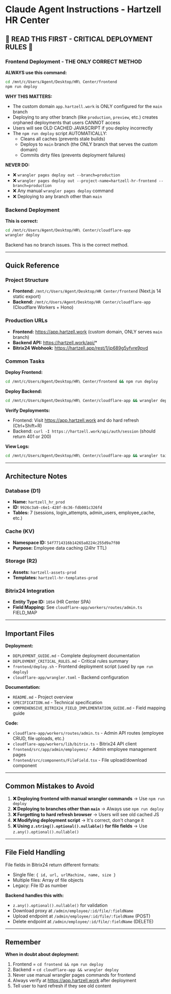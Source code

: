 # Claude Agent Instructions - Hartzell HR Center

## 🚨 READ THIS FIRST - CRITICAL DEPLOYMENT RULES 🚨

### Frontend Deployment - THE ONLY CORRECT METHOD

**ALWAYS use this command:**
```bash
cd /mnt/c/Users/Agent/Desktop/HR\ Center/frontend
npm run deploy
```

**WHY THIS MATTERS:**
- The custom domain `app.hartzell.work` is ONLY configured for the `main` branch
- Deploying to any other branch (like `production`, `preview`, etc.) creates orphaned deployments that users CANNOT access
- Users will see OLD CACHED JAVASCRIPT if you deploy incorrectly
- The `npm run deploy` script AUTOMATICALLY:
  - Cleans all caches (prevents stale builds)
  - Deploys to `main` branch (the ONLY branch that serves the custom domain)
  - Commits dirty files (prevents deployment failures)

**NEVER DO:**
- ❌ `wrangler pages deploy out --branch=production`
- ❌ `wrangler pages deploy out --project-name=hartzell-hr-frontend --branch=production`
- ❌ Any manual `wrangler pages deploy` command
- ❌ Deploying to any branch other than `main`

### Backend Deployment

**This is correct:**
```bash
cd /mnt/c/Users/Agent/Desktop/HR\ Center/cloudflare-app
wrangler deploy
```

Backend has no branch issues. This is the correct method.

---

## Quick Reference

### Project Structure
- **Frontend:** `/mnt/c/Users/Agent/Desktop/HR Center/frontend` (Next.js 14 static export)
- **Backend:** `/mnt/c/Users/Agent/Desktop/HR Center/cloudflare-app` (Cloudflare Workers + Hono)

### Production URLs
- **Frontend:** https://app.hartzell.work (custom domain, ONLY serves `main` branch)
- **Backend API:** https://hartzell.work/api/*
- **Bitrix24 Webhook:** https://hartzell.app/rest/1/jp689g5yfvre9pvd

### Common Tasks

**Deploy Frontend:**
```bash
cd /mnt/c/Users/Agent/Desktop/HR\ Center/frontend && npm run deploy
```

**Deploy Backend:**
```bash
cd /mnt/c/Users/Agent/Desktop/HR\ Center/cloudflare-app && wrangler deploy
```

**Verify Deployments:**
- Frontend: Visit https://app.hartzell.work and do hard refresh (Ctrl+Shift+R)
- Backend: `curl -I https://hartzell.work/api/auth/session` (should return 401 or 200)

**View Logs:**
```bash
cd /mnt/c/Users/Agent/Desktop/HR\ Center/cloudflare-app && wrangler tail --format pretty
```

---

## Architecture Notes

### Database (D1)
- **Name:** `hartzell_hr_prod`
- **ID:** `9926c3a9-c6e1-428f-8c36-fdb001c326fd`
- **Tables:** 7 (sessions, login_attempts, admin_users, employee_cache, etc.)

### Cache (KV)
- **Namespace ID:** `54f7714316b14265a8224c255d9a7f80`
- **Purpose:** Employee data caching (24hr TTL)

### Storage (R2)
- **Assets:** `hartzell-assets-prod`
- **Templates:** `hartzell-hr-templates-prod`

### Bitrix24 Integration
- **Entity Type ID:** `1054` (HR Center SPA)
- **Field Mapping:** See `cloudflare-app/workers/routes/admin.ts` FIELD_MAP

---

## Important Files

**Deployment:**
- `DEPLOYMENT_GUIDE.md` - Complete deployment documentation
- `DEPLOYMENT_CRITICAL_RULES.md` - Critical rules summary
- `frontend/deploy.sh` - Frontend deployment script (used by `npm run deploy`)
- `cloudflare-app/wrangler.toml` - Backend configuration

**Documentation:**
- `README.md` - Project overview
- `SPECIFICATION.md` - Technical specification
- `COMPREHENSIVE_BITRIX24_FIELD_IMPLEMENTATION_GUIDE.md` - Field mapping guide

**Code:**
- `cloudflare-app/workers/routes/admin.ts` - Admin API routes (employee CRUD, file uploads, etc.)
- `cloudflare-app/workers/lib/bitrix.ts` - Bitrix24 API client
- `frontend/src/app/admin/employees/` - Admin employee management pages
- `frontend/src/components/FileField.tsx` - File upload/download component

---

## Common Mistakes to Avoid

1. **❌ Deploying frontend with manual wrangler commands** → Use `npm run deploy`
2. **❌ Deploying to branches other than `main`** → Always use `npm run deploy`
3. **❌ Forgetting to hard refresh browser** → Users will see old cached JS
4. **❌ Modifying deployment script** → It's correct, don't change it
5. **❌ Using `z.string().optional().nullable()` for file fields** → Use `z.any().optional().nullable()`

---

## File Field Handling

File fields in Bitrix24 return different formats:
- Single file: `{ id, url, urlMachine, name, size }`
- Multiple files: Array of file objects
- Legacy: File ID as number

**Backend handles this with:**
- `z.any().optional().nullable()` for validation
- Download proxy at `/admin/employee/:id/file/:fieldName`
- Upload endpoint at `/admin/employee/:id/file/:fieldName` (POST)
- Delete endpoint at `/admin/employee/:id/file/:fieldName` (DELETE)

---

## Remember

**When in doubt about deployment:**
1. Frontend = `cd frontend && npm run deploy`
2. Backend = `cd cloudflare-app && wrangler deploy`
3. Never use manual wrangler pages commands for frontend
4. Always verify at https://app.hartzell.work after deployment
5. Tell user to hard refresh if they see old content
